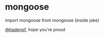 # mongoose
import mongoose from mongoose (inside joke)

[@hadenpf](https://github.com/hadenpf), hope you're proud
